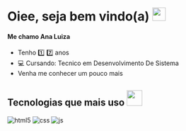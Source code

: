 # Oiee, seja bem vindo(a) <img src="https://media.giphy.com/media/f9jQLaKJJl6dL0AmmZ/giphy.gif" width="30px">

#### Me chamo Ana Luiza
- Tenho :one: :seven: anos
- :computer: Cursando: Tecnico em Desenvolvimento De Sistema
- Venha me conhecer um pouco mais

## Tecnologias que mais uso <img src="https://media.giphy.com/media/fvT2uzkzsSWmmkvl5g/giphy.gif" width="35px">
<div style="display: inline_block">
  <img align="center" alt="html5" src="https://img.shields.io/badge/HTML5-E34F26?style=for-the-badge&logo=html5&logoColor=white" />
  <img align="center" alt="css" src="https://img.shields.io/badge/CSS3-1572B6?style=for-the-badge&logo=css3&logoColor=white" />
  <img align="center" alt="js" src="https://img.shields.io/badge/JavaScript-F7DF1E?style=for-the-badge&logo=javascript&logoColor=black" />
</div><br/>
